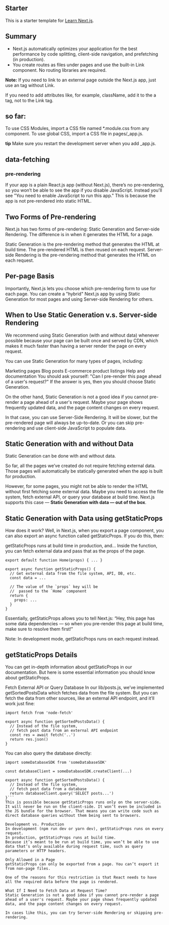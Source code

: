 ## Starter
This is a starter template for [Learn Next.js](https://nextjs.org/learn).

## Summary
- Next.js automatically optimizes your application for the best performance by code splitting, client-side navigation, and prefetching (in production).
- You create routes as files under pages and use the built-in Link component. No routing libraries are required.

**Note:** If you need to link to an external page outside the Next.js app, just use an <a> tag without Link.

If you need to add attributes like, for example, className, add it to the a tag, not to the Link tag.

## so far:

To use CSS Modules, import a CSS file named *.module.css from any component.
To use global CSS, import a CSS file in pages/_app.js.

**tip** Make sure you restart the development server when you add _app.js.

## data-fetching
### pre-rendering
If your app is a plain React.js app (without Next.js), there’s no pre-rendering, so you won’t be able to see the app if you disable JavaScript. Instead you'll see "You need to enable JavaScript to run this app." This is because the app is not pre-rendered into static HTML.

## Two Forms of Pre-rendering
Next.js has two forms of pre-rendering: Static Generation and Server-side Rendering. The difference is in when it generates the HTML for a page.

Static Generation is the pre-rendering method that generates the HTML at build time. The pre-rendered HTML is then reused on each request.
Server-side Rendering is the pre-rendering method that generates the HTML on each request.

## Per-page Basis
Importantly, Next.js lets you choose which pre-rendering form to use for each page. You can create a "hybrid" Next.js app by using Static Generation for most pages and using Server-side Rendering for others.

## When to Use Static Generation v.s. Server-side Rendering
We recommend using Static Generation (with and without data) whenever possible because your page can be built once and served by CDN, which makes it much faster than having a server render the page on every request.

You can use Static Generation for many types of pages, including:

Marketing pages
Blog posts
E-commerce product listings
Help and documentation
You should ask yourself: "Can I pre-render this page ahead of a user's request?" If the answer is yes, then you should choose Static Generation.

On the other hand, Static Generation is not a good idea if you cannot pre-render a page ahead of a user's request. Maybe your page shows frequently updated data, and the page content changes on every request.

In that case, you can use Server-Side Rendering. It will be slower, but the pre-rendered page will always be up-to-date. Or you can skip pre-rendering and use client-side JavaScript to populate data.

## Static Generation with and without Data
Static Generation can be done with and without data.

So far, all the pages we’ve created do not require fetching external data. Those pages will automatically be statically generated when the app is built for production.

However, for some pages, you might not be able to render the HTML without first fetching some external data. Maybe you need to access the file system, fetch external API, or query your database at build time. Next.js supports this case — **Static Generation with data — out of the box**.

## Static Generation with Data using getStaticProps
How does it work? Well, in Next.js, when you export a page component, you can also export an async function called getStaticProps. If you do this, then:

getStaticProps runs at build time in production, and…
Inside the function, you can fetch external data and pass that as the props of the page.
```
export default function Home(props) { ... }

export async function getStaticProps() {
  // Get external data from the file system, API, DB, etc.
  const data = ...

  // The value of the `props` key will be
  //  passed to the `Home` component
  return {
    props: ...
  }
}
```
Essentially, getStaticProps allows you to tell Next.js: “Hey, this page has some data dependencies — so when you pre-render this page at build time, make sure to resolve them first!”

Note: In development mode, getStaticProps runs on each request instead.

## getStaticProps Details
You can get in-depth information about getStaticProps in our documentation. But here is some essential information you should know about getStaticProps.

Fetch External API or Query Database
In our lib/posts.js, we’ve implemented getSortedPostsData which fetches data from the file system. But you can fetch the data from other sources, like an external API endpoint, and it’ll work just fine:
```
import fetch from 'node-fetch'

export async function getSortedPostsData() {
  // Instead of the file system,
  // fetch post data from an external API endpoint
  const res = await fetch('..')
  return res.json()
}
```
You can also query the database directly:
```
import someDatabaseSDK from 'someDatabaseSDK'

const databaseClient = someDatabaseSDK.createClient(...)

export async function getSortedPostsData() {
  // Instead of the file system,
  // fetch post data from a database
  return databaseClient.query('SELECT posts...')
}```
This is possible because getStaticProps runs only on the server-side. It will never be run on the client-side. It won’t even be included in the JS bundle for the browser. That means you can write code such as direct database queries without them being sent to browsers.

Development vs. Production
In development (npm run dev or yarn dev), getStaticProps runs on every request.
In production, getStaticProps runs at build time.
Because it’s meant to be run at build time, you won’t be able to use data that’s only available during request time, such as query parameters or HTTP headers.

Only Allowed in a Page
getStaticProps can only be exported from a page. You can’t export it from non-page files.

One of the reasons for this restriction is that React needs to have all the required data before the page is rendered.

What If I Need to Fetch Data at Request Time?
Static Generation is not a good idea if you cannot pre-render a page ahead of a user's request. Maybe your page shows frequently updated data, and the page content changes on every request.

In cases like this, you can try Server-side Rendering or skipping pre-rendering.